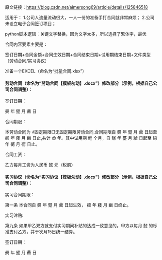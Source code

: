 原文链接：https://blog.csdn.net/aimersong69/article/details/125846518

适用于：
1.公司人流量流动很大，一人一份的准备手打合同就非常麻烦；
2.公司未设立电子合同签订项目；

python脚本逻辑：关键文字替换，因为文字太多，所以选择了繁体字，最优

合同内容要素主要是：

签订日期+合同金额+合同生效日期+合同结束日期+试用期结束日期+文件类型（劳动合同/实习协议）

准备一个EXCEL（命名为“批量合同.xlsx”）


#### 劳动合同（命名为“劳动合同【模板勿动】.docx”）修改部分（示例，根据自己公司合同调整）：

签订日期：

   奰    年     躄     月    罍    日

合同期限：

本劳动合同为 √固定期限□无固定期限劳动合同,合同期限自 奰 年 躄 月 罍 日起至 颣 年 薐 月 豳 日止,共计 叁 年。其中试用期 鰘 个月，自 翳 年 薹 月 虩 日起至 舄 年 衚 月 衕 日止。

合同工资：

乙方每月工资为人民币  懿  元（税前）



#### 实习协议（命名为“实习协议【模板勿动】.docx”）修改部分（示例，根据自己公司合同调整）：

实习合同期限：

第一条 本合同自  奰  年  躄  月  罍  日起生效， 颣  年  薐  月  豳  日终止。

实习津贴:

第九条 如果甲乙双方就支付实习期间补贴的达成一致意见的，甲方以每月  懿  的标准支付乙方，并于次月15日统一结算。

签订日期：

   奰    年     躄     月    罍    日                 
